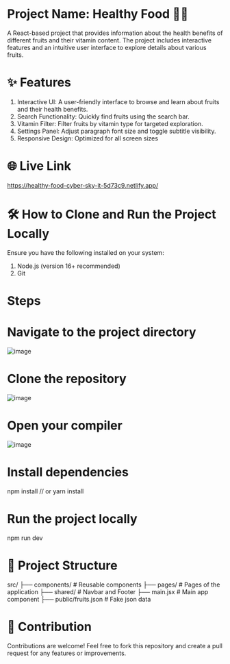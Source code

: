 # Project Name: Healthy Food 🍎🍌
A React-based project that provides information about the health benefits of different fruits and their vitamin content. The project includes interactive features and an intuitive user interface to explore details
about various fruits.

# ✨ Features
1. Interactive UI: A user-friendly interface to browse and learn about fruits and their health benefits.
2. Search Functionality: Quickly find fruits using the search bar.
3. Vitamin Filter: Filter fruits by vitamin type for targeted exploration.
4. Settings Panel: Adjust paragraph font size and toggle subtitle visibility.
5. Responsive Design: Optimized for all screen sizes

# 🌐 Live Link
https://healthy-food-cyber-sky-it-5d73c9.netlify.app/

# 🛠️ How to Clone and Run the Project Locally
Ensure you have the following installed on your system:
1. Node.js (version 16+ recommended)
2. Git

# Steps
# Navigate to the project directory
![image](https://github.com/user-attachments/assets/be6cc152-bfbc-4cdf-97bb-513b2ff322b3)
# Clone the repository
![image](https://github.com/user-attachments/assets/570e2f6a-4948-4c12-8d8a-37eb8aff9943)
# Open your compiler
![image](https://github.com/user-attachments/assets/d848d485-74cc-4c5f-8751-3f7e80a4e6f4)
# Install dependencies
npm install
// or
yarn install
# Run the project locally
npm run dev

# 📂 Project Structure
src/
├── components/         # Reusable components
├── pages/              # Pages of the application
├── shared/             # Navbar and Footer
├── main.jsx            # Main app component
├── public/fruits.json  # Fake json data

# 🤝 Contribution
Contributions are welcome!
Feel free to fork this repository and create a pull request for any features or improvements.



 
 
